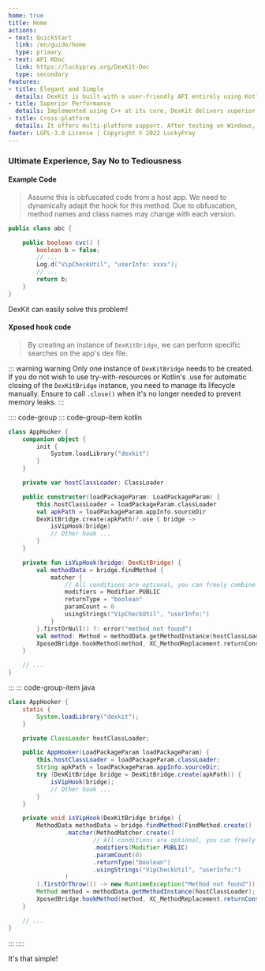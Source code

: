 ```yaml
---
home: true
title: Home
actions:
- text: QuickStart
  link: /en/guide/home
  type: primary
- text: API KDoc
  link: https://luckypray.org/DexKit-Doc
  type: secondary
features:
- title: Elegant and Simple
  details: DexKit is built with a user-friendly API entirely using Kotlin DSL, supporting nested complex queries and providing good support for Java as well.
- title: Superior Performance
  details: Implemented using C++ at its core, DexKit delivers superior performance. It utilizes multiple algorithms on top of multithreading, allowing it to complete complex searches in an extremely short time.
- title: Cross-platform
  details: It offers multi-platform support. After testing on Windows, Linux, or MacOS, the code can be directly migrated to the Android platform.
footer: LGPL-3.0 License | Copyright © 2022 LuckyPray
---
```


### Ultimate Experience, Say No to Tediousness

#### Example Code

> Assume this is obfuscated code from a host app. We need to dynamically adapt the hook for this method. 
> Due to obfuscation, method names and class names may change with each version.

```java
public class abc {

    public boolean cvc() {
        boolean b = false;
        // ...
        Log.d("VipCheckUtil", "userInfo: xxxx");
        // ...
        return b;
    }
}
```

DexKit can easily solve this problem!

#### Xposed hook code

> By creating an instance of `DexKitBridge`, we can perform specific searches on the app's dex file.

::: warning warning
Only one instance of `DexKitBridge` needs to be created. If you do not wish to use 
try-with-resources or Kotlin's .use for automatic closing of the `DexKitBridge` instance, 
you need to manage its lifecycle manually. Ensure to call `.close()` when it's no longer 
needed to prevent memory leaks.
:::

:::: code-group
::: code-group-item kotlin
```kotlin
class AppHooker {
    companion object {
        init {
            System.loadLibrary("dexkit")
        }
    }

    private var hostClassLoader: ClassLoader

    public constructor(loadPackageParam: LoadPackageParam) {
        this.hostClassLoader = loadPackageParam.classLoader
        val apkPath = loadPackageParam.appInfo.sourceDir
        DexKitBridge.create(apkPath)?.use { bridge ->
            isVipHook(bridge)
            // Other hook ...
        }
    }

    private fun isVipHook(bridge: DexKitBridge) {
        val methodData = bridge.findMethod {
            matcher {
                // All conditions are optional, you can freely combine them
                modifiers = Modifier.PUBLIC
                returnType = "boolean"
                paramCount = 0
                usingStrings("VipCheckUtil", "userInfo:")
            }
        }.firstOrNull() ?: error("method not found")
        val method: Method = methodData.getMethodInstance(hostClassLoader)
        XposedBridge.hookMethod(method, XC_MethodReplacement.returnConstant(true))
    }

    // ...
}
```
:::
::: code-group-item java
```java
class AppHooker {
    static {
        System.loadLibrary("dexkit");
    }

    private ClassLoader hostClassLoader;

    public AppHooker(LoadPackageParam loadPackageParam) {
        this.hostClassLoader = loadPackageParam.classLoader;
        String apkPath = loadPackageParam.appInfo.sourceDir;
        try (DexKitBridge bridge = DexKitBridge.create(apkPath)) {
            isVipHook(bridge);
            // Other hook ...
        }
    }

    private void isVipHook(DexKitBridge bridge) {
        MethodData methodData = bridge.findMethod(FindMethod.create()
                .matcher(MethodMatcher.create()
                        // All conditions are optional, you can freely combine them
                        .modifiers(Modifier.PUBLIC)
                        .paramCount(0)
                        .returnType("boolean")
                        .usingStrings("VipCheckUtil", "userInfo:")
                )
        ).firstOrThrow(() -> new RuntimeException("Method not found"));
        Method method = methodData.getMethodInstance(hostClassLoader);
        XposedBridge.hookMethod(method, XC_MethodReplacement.returnConstant(true));
    }

    // ...
}
```
:::
::::

It's that simple!
